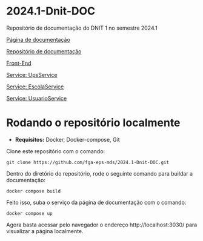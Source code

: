 # 2024.1-Dnit-DOC

Repositório de documentação do DNIT 1 no semestre 2024.1

[Página de documentação](https://fga-eps-mds.github.io/2024.1-Dnit-DOC/)

[Repositório de documentação](https://github.com/fga-eps-mds/2024.1-Dnit-DOC)

[Front-End](https://github.com/fga-eps-mds/2024.1-Dnit-Front)

[Service: UpsService](https://github.com/fga-eps-mds/2024.1-Dnit-UpsService)

[Service: EscolaService](https://github.com/fga-eps-mds/2024.1-Dnit-EscolaService)

[Service: UsuarioService](https://github.com/fga-eps-mds/2024.1-Dnit-UsuarioService)

# Rodando o repositório localmente

-   **Requisitos:** Docker, Docker-compose, Git

Clone este repositório com o comando:

    git clone https://github.com/fga-eps-mds/2024.1-Dnit-DOC.git

Dentro do diretório do repositório, rode o seguinte comando para buildar a documentação:

    docker compose build

Feito isso, suba o serviço da página de documentação com o comando:

    docker compose up

Agora basta acessar pelo navegador o endereço http://localhost:3030/ para visualizar a página localmente.

